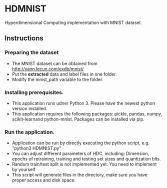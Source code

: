 # HDMNIST
Hyperdimensional Computing implementation with MNIST dataset.

## Instructions

### Preparing the dataset
 - The MNIST dataset can be obtained from http://yann.lecun.com/exdb/mnist/ 
 - Put the **extracted** data and label files in one folder.
 - Modify the mnist_path variable to the folder.


### Installing prerequisites.
 - This application runs udner Python 3. Please have the newest python version installed.
 - This application requires the following packages: pickle, pandas, numpy, scikit-learnand python-mnist. Packages can be installed via pip.

### Run the application.
 - Application can be run by directly executing the python script, e.g. "python3 HDMNIST.py"
 - You can adjust different parameters of HDC, including: Dimension, epochs of retraining, training and testing set sizes and quantization bits.
 - Random train/test split is not implemented yet. You need to implement by yourself
 - This script will generate files in the directory, make sure you have proper access and disk space.
